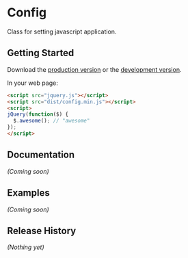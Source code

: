 # Config

Class for setting javascript application.

## Getting Started
Download the [production version][min] or the [development version][max].

[min]: https://raw.github.com/rbarros/config.js/master/dist/config.min.js
[max]: https://raw.github.com/rbarros/config.js/master/dist/config.js

In your web page:

```html
<script src="jquery.js"></script>
<script src="dist/config.min.js"></script>
<script>
jQuery(function($) {
  $.awesome(); // "awesome"
});
</script>
```

## Documentation
_(Coming soon)_

## Examples
_(Coming soon)_

## Release History
_(Nothing yet)_
